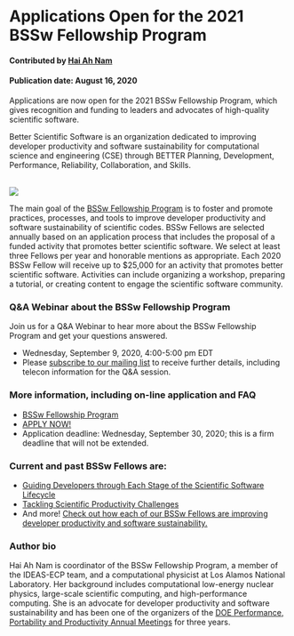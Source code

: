# Applications Open for the 2021 BSSw Fellowship Program 

#### Contributed by [Hai Ah Nam](https://github.com/hnamLANL "Hai Ah Nam GitHub Profile") 

#### Publication date: August 16, 2020

Applications are now open for the 2021 BSSw Fellowship Program, which gives recognition and funding to leaders and advocates of high-quality scientific software.

Better Scientific Software is an organization dedicated to improving developer productivity and software sustainability for computational science and engineering (CSE) through BETTER Planning, Development, Performance, Reliability, Collaboration, and Skills.  

<br>

<img src='https://github.com/betterscientificsoftware/images/raw/master/Blog_0820_FellowsGrid_12.png'/>

<br>

The main goal of the [BSSw Fellowship Program](https://bssw.io/fellowship) is to foster and promote practices, processes, and tools to improve developer productivity and software sustainability of scientific codes.  BSSw Fellows are selected annually based on an application process that includes the proposal of a funded activity that promotes better scientific software. We select at least three Fellows per year and honorable mentions as appropriate. Each 2020 BSSw Fellow will receive up to $25,000 for an activity that promotes better scientific software. Activities can include organizing a workshop, preparing a tutorial, or creating content to engage the scientific software community. 

### Q&A Webinar about the BSSw Fellowship Program

Join us for a Q&A Webinar to hear more about the BSSw Fellowship Program and get your questions answered.
- Wednesday, September 9, 2020, 4:00-5:00 pm EDT 
- Please [subscribe to our mailing list](https://bssw.io/pages/receive-our-email-digest) to receive further details, including telecon information for the Q&A session.

### More information, including on-line application and FAQ

- [BSSw Fellowship Program](https://bssw.io/fellowship)
- [APPLY NOW!](https://bssw.io/pages/apply-for-the-bssw-fellowship-program)
- Application deadline: Wednesday, September 30, 2020; this is a firm deadline that will not be extended.

### Current and past BSSw Fellows are:

- [Guiding Developers through Each Stage of the Scientific Software Lifecycle](https://bssw.io/blog_posts/2019-bssw-fellows-guide-developers-through-each-stage-of-the-scientific-software-lifecycle)
- [Tackling Scientific Productivity Challenges](https://bssw.io/blog_posts/2018-bssw-fellows-tackle-scientific-productivity-challenges)
- And more!  [Check out how each of our BSSw Fellows are improving developer productivity and software sustainability.](https://bssw.io/pages/meet-our-fellows)

### Author bio
Hai Ah Nam is coordinator of the BSSw Fellowship Program, a member of the IDEAS-ECP team, and a computational physicist at Los Alamos National Laboratory.  Her  background includes computational low-energy nuclear physics, large-scale scientific computing, and high-performance computing. She is an advocate for developer productivity and software sustainability and has been one of the organizers of the [DOE Performance, Portability and Productivity Annual Meetings](https://doep3meeting2019.lbl.gov) for three years.

<!---
Publish: preview
RSS update: 2020-08-16
Categories: collaboration
Topics: projects and organizations
Tags: bssw-blog-article
Level: 2
Prerequisites: default
Aggregate: none
--->
